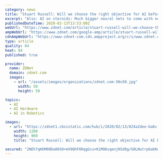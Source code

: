 ```yaml
---
category: news
title: "Stuart Russell: Will we choose the right objective for AI before it destroys us all?"
excerpt: "Also: AI on steroids: Much bigger neural nets to come with new hardware ... \"I have a heard time believing that my laptop has subjective experience,\" he said, even though it gets more intelligent all the time with faster chips and better software. Still, one has to \"concede it's possible that suitably programmed computers could have ..."
publishedDateTime: 2020-02-13T13:53:00Z
webUrl: "https://www.zdnet.com/article/stuart-russell-will-we-choose-the-right-objective-for-ai-before-it-destroys-us-all/"
ampWebUrl: "https://www.zdnet.com/google-amp/article/stuart-russell-will-we-choose-the-right-objective-for-ai-before-it-destroys-us-all/"
cdnAmpWebUrl: "https://www-zdnet-com.cdn.ampproject.org/c/s/www.zdnet.com/google-amp/article/stuart-russell-will-we-choose-the-right-objective-for-ai-before-it-destroys-us-all/"
type: article
quality: 84
heat: 84
published: true

provider:
  name: ZDNet
  domain: zdnet.com
  images:
    - url: "/assets/images/organizations/zdnet.com-50x50.jpg"
      width: 50
      height: 50

topics:
  - AI
  - AI Hardware
  - AI in Robotics

images:
  - url: "https://zdnet1.cbsistatic.com/hub/i/2020/02/13/824a2dee-ba6c-4be0-a012-abbe00e0f75a/stuart-russell-feb-2020.jpg"
    width: 1280
    height: 960
    title: "Stuart Russell: Will we choose the right objective for AI before it destroys us all?"

secured: "2NEh7qKKM00Da80S0+mV9QhF6RqgGcu+KiMO6sqenjHSd8g/G0LNutrp6abKwABdTRA5OWuei+ea4RGhkiBgBV3I6W4VxaL2nNRCVBM537wMpwGagQmveDnZCw1FTASpqYHsWLIH7424043wIVfLG3VMJliMW6wvfRDWrq9AaGYeniS/g7UMxL0LFT5WXRcQeCsfofHJlU10NZMDHOt4SZjHDgyHQ07925xmOpLQ/hNCejuhe7tqWIsj0H+J4cVLMtURZWMTBM3C2y9v0knjJxnTeiceFNRwFT0viF8u7JIIquerPtzDT/OmPJSZmXcK;O5qCNgVSRiMLnS8EE8FBOw=="
---
```


